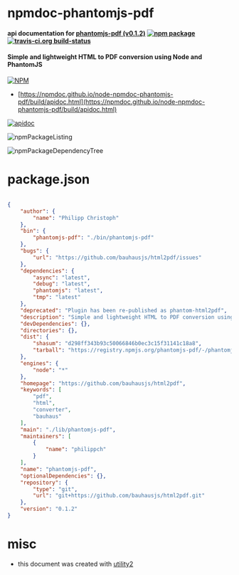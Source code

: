 # npmdoc-phantomjs-pdf

#### api documentation for  [phantomjs-pdf (v0.1.2)](https://github.com/bauhausjs/html2pdf)  [![npm package](https://img.shields.io/npm/v/npmdoc-phantomjs-pdf.svg?style=flat-square)](https://www.npmjs.org/package/npmdoc-phantomjs-pdf) [![travis-ci.org build-status](https://api.travis-ci.org/npmdoc/node-npmdoc-phantomjs-pdf.svg)](https://travis-ci.org/npmdoc/node-npmdoc-phantomjs-pdf)

#### Simple and lightweight HTML to PDF conversion using Node and PhantomJS

[![NPM](https://nodei.co/npm/phantomjs-pdf.png?downloads=true&downloadRank=true&stars=true)](https://www.npmjs.com/package/phantomjs-pdf)

- [https://npmdoc.github.io/node-npmdoc-phantomjs-pdf/build/apidoc.html](https://npmdoc.github.io/node-npmdoc-phantomjs-pdf/build/apidoc.html)

[![apidoc](https://npmdoc.github.io/node-npmdoc-phantomjs-pdf/build/screenCapture.buildCi.browser.%252Ftmp%252Fbuild%252Fapidoc.html.png)](https://npmdoc.github.io/node-npmdoc-phantomjs-pdf/build/apidoc.html)

![npmPackageListing](https://npmdoc.github.io/node-npmdoc-phantomjs-pdf/build/screenCapture.npmPackageListing.svg)

![npmPackageDependencyTree](https://npmdoc.github.io/node-npmdoc-phantomjs-pdf/build/screenCapture.npmPackageDependencyTree.svg)



# package.json

```json

{
    "author": {
        "name": "Philipp Christoph"
    },
    "bin": {
        "phantomjs-pdf": "./bin/phantomjs-pdf"
    },
    "bugs": {
        "url": "https://github.com/bauhausjs/html2pdf/issues"
    },
    "dependencies": {
        "async": "latest",
        "debug": "latest",
        "phantomjs": "latest",
        "tmp": "latest"
    },
    "deprecated": "Plugin has been re-published as phantom-html2pdf",
    "description": "Simple and lightweight HTML to PDF conversion using Node and PhantomJS",
    "devDependencies": {},
    "directories": {},
    "dist": {
        "shasum": "d298ff343b93c50066846b0ec3c15f31141c18a8",
        "tarball": "https://registry.npmjs.org/phantomjs-pdf/-/phantomjs-pdf-0.1.2.tgz"
    },
    "engines": {
        "node": "*"
    },
    "homepage": "https://github.com/bauhausjs/html2pdf",
    "keywords": [
        "pdf",
        "html",
        "converter",
        "bauhaus"
    ],
    "main": "./lib/phantomjs-pdf",
    "maintainers": [
        {
            "name": "philippch"
        }
    ],
    "name": "phantomjs-pdf",
    "optionalDependencies": {},
    "repository": {
        "type": "git",
        "url": "git+https://github.com/bauhausjs/html2pdf.git"
    },
    "version": "0.1.2"
}
```



# misc
- this document was created with [utility2](https://github.com/kaizhu256/node-utility2)
